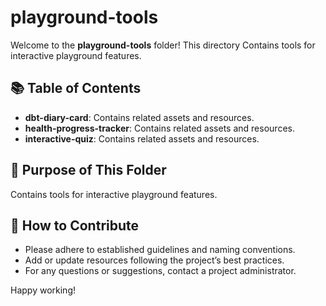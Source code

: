 # playground-tools

Welcome to the **playground-tools** folder! This directory Contains tools for interactive playground features.
  
## 📚 Table of Contents
- **dbt-diary-card**: Contains related assets and resources.
- **health-progress-tracker**: Contains related assets and resources.
- **interactive-quiz**: Contains related assets and resources.

## 📖 Purpose of This Folder

Contains tools for interactive playground features.

## 🤝 How to Contribute

- Please adhere to established guidelines and naming conventions.
- Add or update resources following the project’s best practices.
- For any questions or suggestions, contact a project administrator.

Happy working!
